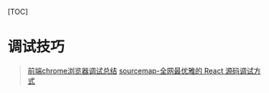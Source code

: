 [TOC]

# 调试技巧



> [前端chrome浏览器调试总结](https://www.cnblogs.com/soyxiaobi/p/9598761.html)
> [sourcemap-全网最优雅的 React 源码调试方式](https://zhuanlan.zhihu.com/p/548297074)
